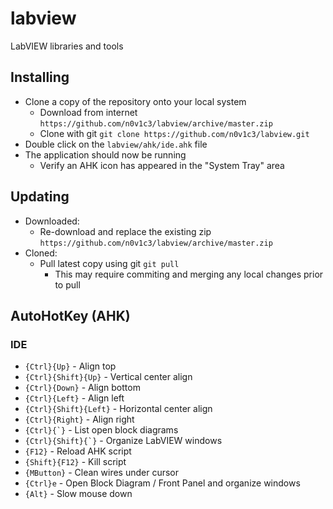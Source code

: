 # labview
LabVIEW libraries and tools

## Installing
- Clone a copy of the repository onto your local system
  - Download from internet `https://github.com/n0v1c3/labview/archive/master.zip`
  - Clone with git `git clone https://github.com/n0v1c3/labview.git`
- Double click on the `labview/ahk/ide.ahk` file
- The application should now be running
  - Verify an AHK icon has appeared in the "System Tray" area

## Updating
- Downloaded:
  - Re-download and replace the existing zip `https://github.com/n0v1c3/labview/archive/master.zip`
- Cloned:
  - Pull latest copy using git `git pull`
    - This may require commiting and merging any local changes prior to pull

## AutoHotKey (AHK)
### IDE
- `{Ctrl}{Up}` - Align top
- `{Ctrl}{Shift}{Up}` - Vertical center align
- `{Ctrl}{Down}` - Align bottom
- `{Ctrl}{Left}` - Align left
- `{Ctrl}{Shift}{Left}` - Horizontal center align
- `{Ctrl}{Right}` - Align right
- ``{Ctrl}{`}`` - List open block diagrams
- ``{Ctrl}{Shift}{`}`` - Organize LabVIEW windows
- `{F12}` - Reload AHK script
- `{Shift}{F12}` - Kill script
- `{MButton}` - Clean wires under cursor
- `{Ctrl}e` - Open Block Diagram / Front Panel and organize windows
- `{Alt}` - Slow mouse down
